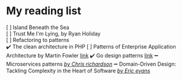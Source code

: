 My reading list
===============

[ ] Island Beneath the Sea\
[ ] Trust Me I'm Lying, by Ryan Holiday\
[ ] Refactoring to patterns\
:heavy_check_mark: The clean architecture in PHP
[ ] Patterns of Enterprise Application Architecture by Martin Fowler [link](https://www.amazon.com/Patterns-Enterprise-Application-Architecture-Martin/dp/0321127420)
:heavy_check_mark: Go design patterns [link](https://www.packtpub.com/application-development/go-design-patterns)
:heavy_minus_sign: Microservices patterns [*by Chris richardson*](https://chrisrichardson.net/about.html)
:heavy_minus_sign: Domain-Driven Design: Tackling Complexity in the Heart of Software [*by Eric evans*](https://en.wikipedia.org/wiki/Eric_Evans_(technologist))